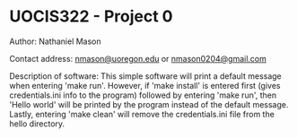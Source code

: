 # UOCIS322 - Project 0
Author: Nathaniel Mason

Contact address: nmason@uoregon.edu or nmason0204@gmail.com

Description of software: This simple software will print a default message when entering 'make run'. However, if 'make install' is entered first (gives credentials.ini info to the program) followed by entering 'make run', then 'Hello world' will be printed by the program instead of the default message. Lastly, entering 'make clean' will remove the credentials.ini file from the hello directory.
